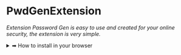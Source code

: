 # PwdGenExtension
*Extension Password Gen is easy to use and created for your online security, the extension is very simple.*

<details> <summary>➡ How to install in your browser</summary>

1. Clone the project:  
```cmd
git clone https://github.com/datadr1p/PwdGenExtension.git
```
2. Open your browser (Chrome, Edge, or any Chromium-based browser).

3. Go to Extensions (chrome://extensions/).

4. Enable Developer mode (top-right toggle).

5. Click Load unpacked and select the cloned folder.

6. The extension icon should appear in your toolbar.

</details>
